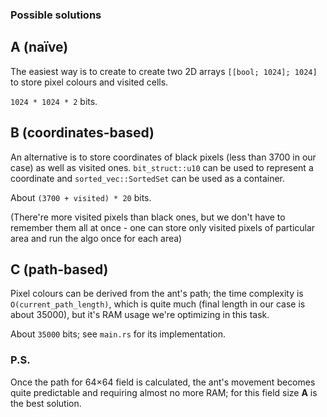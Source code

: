 ### Possible solutions

## A (naïve)

The easiest way is to create to create two 2D arrays `[[bool; 1024]; 1024]` to store pixel colours and visited cells.

`1024 * 1024 * 2` bits.


## B (coordinates-based)

An alternative is to store coordinates of black pixels (less than 3700 in our case) as well as visited ones. `bit_struct::u10` can be used to represent a coordinate and `sorted_vec::SortedSet` can be used as a container.

About `(3700 + visited) * 20` bits.

(There're more visited pixels than black ones, but we don't have to remember them all at once - one can store only visited pixels of particular area and run the algo once for each area)


## C (path-based)

Pixel colours can be derived from the ant's path; the time complexity is `O(current_path_length)`, which is quite much (final length in our case is about 35000), but it's RAM usage we're optimizing in this task.

About `35000` bits; see `main.rs` for its implementation.


### P.S.

Once the path for 64×64 field is calculated, the ant's movement becomes quite predictable and requiring almost no more RAM; for this field size **A** is the best solution. 